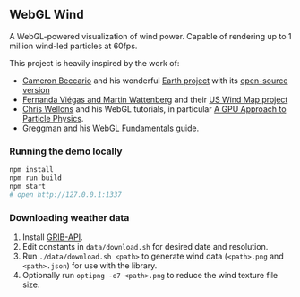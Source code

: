 ## WebGL Wind

A WebGL-powered visualization of wind power.
Capable of rendering up to 1 million wind-led particles at 60fps.

This project is heavily inspired by the work of:

- [Cameron Beccario](https://twitter.com/cambecc)
and his wonderful [Earth project](https://earth.nullschool.net/)
with its [open-source version](https://github.com/cambecc/earth)
- [Fernanda Viégas and Martin Wattenberg](http://hint.fm/) and their
[US Wind Map project](http://hint.fm/projects/wind/)
- [Chris Wellons](http://nullprogram.com) and his WebGL tutorials,
in particular [A GPU Approach to Particle Physics](http://nullprogram.com/blog/2014/06/29/).
- [Greggman](http://games.greggman.com/game/) and his [WebGL Fundamentals](http://webglfundamentals.org/) guide.

### Running the demo locally

```bash
npm install
npm run build
npm start
# open http://127.0.0.1:1337
```

### Downloading weather data

1. Install [GRIB-API](https://software.ecmwf.int/wiki/display/GRIB/Releases).
2. Edit constants in `data/download.sh` for desired date and resolution.
3. Run `./data/download.sh <path>` to generate wind data (`<path>.png` and `<path>.json`) for use with the library.
4. Optionally run `optipng -o7 <path>.png` to reduce the wind texture file size.
